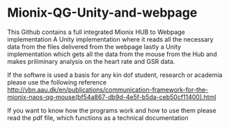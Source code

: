 # Mionix-QG-Unity-and-webpage

This Github contains a full integrated Mionix HUB to Webpage implementation 
A Unity implementation where it reads all the necessary data from the files delivered from the webpage 
lastly a Unity implementation which gets all the data from the mouse from the Hub and makes priliminary analysis on the heart rate and GSR data. 

If the softwre is used a basis for any kin dof student, research or academia please use the following reference 
http://vbn.aau.dk/en/publications/communication-framework-for-the-mionix-naos-qg-mouse(bf54a867-db9d-4e5f-b5da-ceb50cf11400).html

If you want to know how the programs work and how to use them please read the pdf file, which functions as a technical documentation
